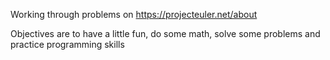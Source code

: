 Working through problems on https://projecteuler.net/about

Objectives are to have a little fun, do some math, solve some problems
and practice programming skills
